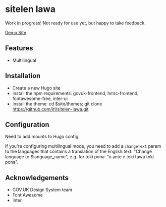# sitelen lawa

Work in progress! Not ready for use yet, but happy to take feedback.

[Demo Site](https://irl.github.io/sitelen-lawa/)

## Features

* Multilingual

## Installation

* Create a new Hugo site
* Install the npm requirements: govuk-frontend, hmrc-frontend, fontawesome-free, inter-ui
* Install the theme: cd $site/themes; git clone https://github.com/irl/sitelen-lawa.git

## Configuration

Need to add mounts to Hugo config.

If you're configuring multilingual mode, you need to add a `changeText` param to the languages
that contains a translation of the English text: "Change language to $language_name", e.g.
for toki pona: "o ante e toki tawa toki pona".

## Acknowledgements

* GOV.UK Design System team
* Font Awesome
* Inter
 
